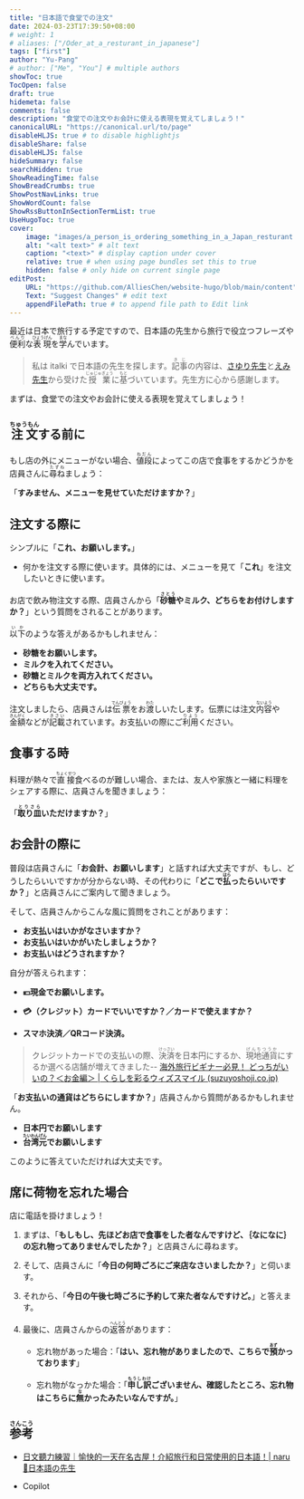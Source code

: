 ```yaml
---
title: "日本語で食堂での注文"
date: 2024-03-23T17:39:50+08:00
# weight: 1
# aliases: ["/Oder_at_a_resturant_in_japanese"]
tags: ["first"]
author: "Yu-Pang"
# author: ["Me", "You"] # multiple authors
showToc: true
TocOpen: false
draft: true
hidemeta: false
comments: false
description: "食堂での注文やお会計に使える表現を覚えてしましょう！"
canonicalURL: "https://canonical.url/to/page"
disableHLJS: true # to disable highlightjs
disableShare: false
disableHLJS: false
hideSummary: false
searchHidden: true
ShowReadingTime: false
ShowBreadCrumbs: true
ShowPostNavLinks: true
ShowWordCount: false
ShowRssButtonInSectionTermList: true
UseHugoToc: true
cover:
    image: "images/a_person_is_ordering_something_in_a_Japan_resturant.jpg" # image path/url
    alt: "<alt text>" # alt text
    caption: "<text>" # display caption under cover
    relative: true # when using page bundles set this to true
    hidden: false # only hide on current single page
editPost:
    URL: "https://github.com/AlliesChen/website-hugo/blob/main/content"
    Text: "Suggest Changes" # edit text
    appendFilePath: true # to append file path to Edit link
---
```


最近は日本で旅行する予定ですので、日本語の先生から旅行で役立つフレーズや<ruby>便利<rt>べんり</rt></ruby>な<ruby>表現<rt>ひょうげん</rt></ruby>を<ruby>学<rt>まな</rt></ruby>んでいます。

> 私は italki で日本語の先生を探します。<ruby>記事<rt>きじ</rt></ruby>の内容は、[さゆり先生](https://www.italki.com/en/teacher/8512356)と[えみ先生](https://www.italki.com/en/teacher/7219065)から受けた<ruby>授業<rt>じゅじゅぎょう</rt></ruby>に<ruby>基<rt>もと</rt>づいて</ruby>います。先生方に心から感謝します。

まずは、食堂での注文やお会計に使える表現を覚えてしましょう！

##  <ruby>注文<rt>ちゅうもん</rt></ruby>する前に

もし店の外にメニューがない場合、<ruby>値段<rt>ねだん</rt></ruby>によってこの店で食事をするかどうかを店員さんに<ruby>尋ね<rt>たずね</rt></ruby>ましょう：

「**すみません、メニューを見せていただけますか？**」

## 注文する際に

シンプルに「**これ、お願いします。**」

- 何かを注文する際に使います。具体的には、メニューを見て「**これ**」を注文したいときに使います。

お店で飲み物注文する際、店員さんから「**<ruby>砂糖<rt>さとう</rt></ruby>やミルク、どちらをお付けしますか？**」という質問をされることがあります。

<ruby>以下<rt>いか</rt></ruby>のような答えがあるかもしれません：

- **砂糖をお願いします。**
- **ミルクを入れてください。**
- **砂糖とミルクを両方入れてください。**
- **どちらも大丈夫です。**

注文しましたら、店員さんは<ruby>伝票<rt>でんびょう</rt></ruby>をお<ruby>渡<rt>わた</rt>し</ruby>いたします。伝票には注文<ruby>内容<rt>ないよう</rt></ruby>や<ruby>金額<rt>きんがく</rt></ruby>などが<ruby>記載<rt>きさい</rt>されて</ruby>います。お支払いの際にご<ruby>利用<rt>りよう</rt></ruby>ください。

## 食事する時

料理が熱々で<ruby>直接<rt>ちょくせつ</rt></ruby>食べるのが難しい場合、または、友人や家族と一緒に料理をシェアする際に、店員さんを聞きましょう：

「**<ruby>取り皿<rt>とりさら</rt></ruby>いただけますか？**」

## お会計の際に

普段は店員さんに「**お会計、お願いします**」と話すれば大丈夫ですが、もし、どうしたらいいですかが分からない時、その代わりに「**どこで<ruby>払<rt>はら</rt>ったら</ruby>いいですか？**」と店員さんにご案内して聞きましょう。

そして、店員さんからこんな風に質問をされことがあります：

- **お支払いはいかがなさいますか？**
- **お支払いはいかがいたしましょうか？**
- **お支払いはどうされますか？**

自分が答えられます：

- **💴現金でお願いします。**
- **💳（クレジット）カードでいいですか？／カードで使えますか？** 

- **スマホ決済／QRコード決済。**

> クレジットカードでの支払いの際、<ruby>決済<rt>けっさい</rt></ruby>を日本円にするか、<ruby>現地通貨<rt>げんちつうか</rt></ruby>にするか選べる店舗が増えてきました-- [海外旅行ビギナー必見！ どっちがいいの？＜お金編＞ | くらしを彩るウィズスマイル (suzuyoshoji.co.jp)](https://www.suzuyoshoji.co.jp/withsmile/detail/41)

「**お支払いの通貨はどちらにしますか？**」店員さんから質問があるかもしれません。

- **日本円でお願いします**
- **<ruby>台湾元<rt>たいわんげん</rt></ruby>でお願いします**

このように答えていただければ大丈夫です。

## 席に荷物を忘れた場合

店に電話を掛けましょう！

1. まずは、「**もしもし、先ほどお店で食事をした者なんですけど、｛なになに｝の忘れ物ってありませんでしたか？**」と店員さんに尋ねます。

2. そして、店員さんに「**今日の何時ごろにご来店なさいましたか？**」と伺います。

3. それから、「**今日の午後七時ごろに予約して来た者なんですけど。**」と答えます。

4. 最後に、店員さんからの<ruby>返答<rt>へんとう</rt></ruby>があります：

    - 忘れ物があった場合：「**はい、忘れ物がありましたので、こちらで<ruby>預<rt>あず</rt>かって</ruby>おります**」

    - 忘れ物がなっかた場合：「**<ruby>申し訳<rt>もうしわけ</rt></ruby>ございません、確認したところ、忘れ物はこちらに<ruby>無<rt>な</rt>かった</ruby>みたいなんですが。**」

## <ruby>参考<rt>さんこう</rt></ruby>

- [日文聽力練習｜愉快的一天在名古屋！介紹旅行和日常使用的日本語！| naru 💫日本語の先生](https://youtu.be/SuokuCMCjWQ?si=A_p_sTPqReJ0OynF)

- Copilot
